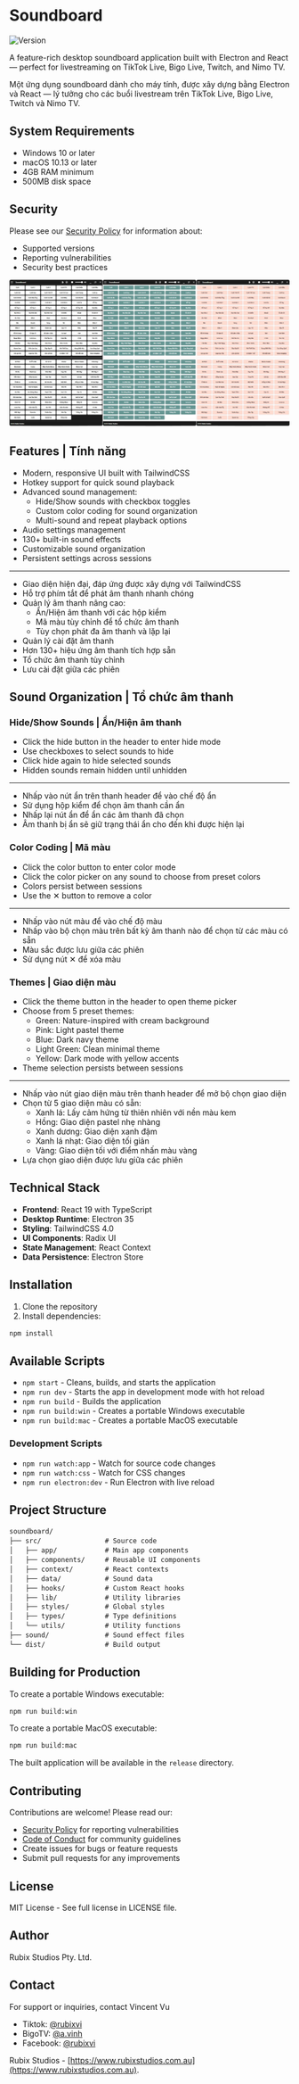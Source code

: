 # Soundboard

![Version](https://img.shields.io/badge/version-3.1.0-blue.svg)

A feature-rich desktop soundboard application built with Electron and React — perfect for livestreaming on TikTok Live, Bigo Live, Twitch, and Nimo TV.

Một ứng dụng soundboard dành cho máy tính, được xây dựng bằng Electron và React — lý tưởng cho các buổi livestream trên TikTok Live, Bigo Live, Twitch và Nimo TV.

## System Requirements

- Windows 10 or later
- macOS 10.13 or later
- 4GB RAM minimum
- 500MB disk space

## Security

Please see our [Security Policy](SECURITY.md) for information about:

- Supported versions
- Reporting vulnerabilities
- Security best practices

![Soundboard Interface](screenshot/main-interface.webp)

## Features | Tính năng

- Modern, responsive UI built with TailwindCSS
- Hotkey support for quick sound playback
- Advanced sound management:
  - Hide/Show sounds with checkbox toggles
  - Custom color coding for sound organization
  - Multi-sound and repeat playback options
- Audio settings management
- 130+ built-in sound effects
- Customizable sound organization
- Persistent settings across sessions

---

- Giao diện hiện đại, đáp ứng được xây dựng với TailwindCSS
- Hỗ trợ phím tắt để phát âm thanh nhanh chóng
- Quản lý âm thanh nâng cao:
  - Ẩn/Hiện âm thanh với các hộp kiểm
  - Mã màu tùy chỉnh để tổ chức âm thanh
  - Tùy chọn phát đa âm thanh và lặp lại
- Quản lý cài đặt âm thanh
- Hơn 130+ hiệu ứng âm thanh tích hợp sẵn
- Tổ chức âm thanh tùy chỉnh
- Lưu cài đặt giữa các phiên

## Sound Organization | Tổ chức âm thanh

### Hide/Show Sounds | Ẩn/Hiện âm thanh

- Click the hide button in the header to enter hide mode
- Use checkboxes to select sounds to hide
- Click hide again to hide selected sounds
- Hidden sounds remain hidden until unhidden

---

- Nhấp vào nút ẩn trên thanh header để vào chế độ ẩn
- Sử dụng hộp kiểm để chọn âm thanh cần ẩn
- Nhấp lại nút ẩn để ẩn các âm thanh đã chọn
- Âm thanh bị ẩn sẽ giữ trạng thái ẩn cho đến khi được hiện lại

### Color Coding | Mã màu

- Click the color button to enter color mode
- Click the color picker on any sound to choose from preset colors
- Colors persist between sessions
- Use the ✕ button to remove a color

---

- Nhấp vào nút màu để vào chế độ màu
- Nhấp vào bộ chọn màu trên bất kỳ âm thanh nào để chọn từ các màu có sẵn
- Màu sắc được lưu giữa các phiên
- Sử dụng nút ✕ để xóa màu

### Themes | Giao diện màu

- Click the theme button in the header to open theme picker
- Choose from 5 preset themes:
  - Green: Nature-inspired with cream background
  - Pink: Light pastel theme
  - Blue: Dark navy theme
  - Light Green: Clean minimal theme
  - Yellow: Dark mode with yellow accents
- Theme selection persists between sessions

---

- Nhấp vào nút giao diện màu trên thanh header để mở bộ chọn giao diện
- Chọn từ 5 giao diện màu có sẵn:
  - Xanh lá: Lấy cảm hứng từ thiên nhiên với nền màu kem
  - Hồng: Giao diện pastel nhẹ nhàng
  - Xanh dương: Giao diện xanh đậm
  - Xanh lá nhạt: Giao diện tối giản
  - Vàng: Giao diện tối với điểm nhấn màu vàng
- Lựa chọn giao diện được lưu giữa các phiên

## Technical Stack

- **Frontend**: React 19 with TypeScript
- **Desktop Runtime**: Electron 35
- **Styling**: TailwindCSS 4.0
- **UI Components**: Radix UI
- **State Management**: React Context
- **Data Persistence**: Electron Store

## Installation

1. Clone the repository
2. Install dependencies:

```bash
npm install
```

## Available Scripts

- `npm start` - Cleans, builds, and starts the application
- `npm run dev` - Starts the app in development mode with hot reload
- `npm run build` - Builds the application
- `npm run build:win` - Creates a portable Windows executable
- `npm run build:mac` - Creates a portable MacOS executable

### Development Scripts

- `npm run watch:app` - Watch for source code changes
- `npm run watch:css` - Watch for CSS changes
- `npm run electron:dev` - Run Electron with live reload

## Project Structure

```txt
soundboard/
├── src/                # Source code
│   ├── app/            # Main app components
│   ├── components/     # Reusable UI components
│   ├── context/        # React contexts
│   ├── data/           # Sound data
│   ├── hooks/          # Custom React hooks
│   ├── lib/            # Utility libraries
│   ├── styles/         # Global styles
│   ├── types/          # Type definitions
│   └── utils/          # Utility functions
├── sound/              # Sound effect files
└── dist/               # Build output
```

## Building for Production

To create a portable Windows executable:

```bash
npm run build:win
```

To create a portable MacOS executable:

```bash
npm run build:mac
```

The built application will be available in the `release` directory.

## Contributing

Contributions are welcome! Please read our:

- [Security Policy](SECURITY.md) for reporting vulnerabilities
- [Code of Conduct](CODE_OF_CONDUCT.md) for community guidelines
- Create issues for bugs or feature requests
- Submit pull requests for any improvements

## License

MIT License - See full license in LICENSE file.

## Author

Rubix Studios Pty. Ltd.

## Contact

For support or inquiries, contact Vincent Vu

- Tiktok: [@rubixvi](https://www.tiktok.com/@rubixvi)
- BigoTV: [@a.vinh](https://www.bigo.tv/a.vinh)
- Facebook: [@rubixvi](https://www.facebook.com/rubixvi/)

Rubix Studios - [https://www.rubixstudios.com.au](https://www.rubixstudios.com.au).
